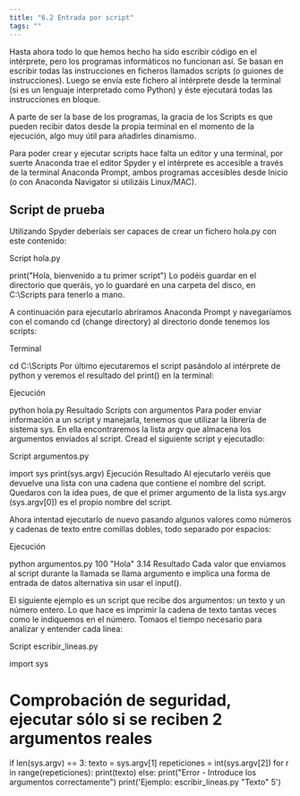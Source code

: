 ```yaml
---
title: "6.2 Entrada por script"
tags: ""
---
```


Hasta ahora todo lo que hemos hecho ha sido escribir código en el intérprete, pero los programas informáticos no funcionan así. Se basan en escribir todas las instrucciones en ficheros llamados scripts (o guiones de instrucciones). Luego se envía este fichero al intérprete desde la terminal (si es un lenguaje interpretado como Python) y éste ejecutará todas las instrucciones en bloque.

A parte de ser la base de los programas, la gracia de los Scripts es que pueden recibir datos desde la propia terminal en el momento de la ejecución, algo muy útil para añadirles dinamismo.

Para poder crear y ejecutar scripts hace falta un editor y una terminal, por suerte Anaconda trae el editor Spyder y el intérprete es accesible a través de la terminal Anaconda Prompt, ambos programas accesibles desde Inicio (o con Anaconda Navigator si utilizáis Linux/MAC).

## Script de prueba

Utilizando Spyder deberíais ser capaces de crear un fichero hola.py con este contenido:

Script hola.py

print("Hola, bienvenido a tu primer script")
Lo podéis guardar en el directorio que queráis, yo lo guardaré en una carpeta del disco, en C:\\Scripts para tenerlo a mano.

A continuación para ejecutarlo abríramos Anaconda Prompt y navegaríamos con el comando cd (change directory) al directorio donde tenemos los scripts:

Terminal

cd C:\\Scripts
Por último ejecutaremos el script pasándolo al intérprete de python y veremos el resultado del print() en la terminal:

Ejecución

python hola.py
Resultado
Scripts con argumentos
Para poder enviar información a un script y manejarla, tenemos que utilizar la librería de sistema sys. En ella encontraremos la lista argv que almacena los argumentos enviados al script. Cread el siguiente script y ejecutadlo:

Script argumentos.py

import sys
print(sys.argv)
Ejecución
Resultado
Al ejecutarlo veréis que devuelve una lista con una cadena que contiene el nombre del script. Quedaros con la idea pues, de que el primer argumento de la lista sys.argv (sys.argv[0]) es el propio nombre del script.

Ahora intentad ejecutarlo de nuevo pasando algunos valores como números y cadenas de texto entre comillas dobles, todo separado por espacios:

Ejecución

python argumentos.py 100 "Hola" 3.14
Resultado
Cada valor que enviamos al script durante la llamada se llama argumento e implica una forma de entrada de datos alternativa sin usar el input().

El siguiente ejemplo es un script que recibe dos argumentos: un texto y un número entero. Lo que hace es imprimir la cadena de texto tantas veces como le indiquemos en el número. Tomaos el tiempo necesario para analizar y entender cada línea:

Script escribir_lineas.py

import sys

# Comprobación de seguridad, ejecutar sólo si se reciben 2 argumentos reales

if len(sys.argv) == 3:
    texto = sys.argv[1]
    repeticiones = int(sys.argv[2])
    for r in range(repeticiones):
        print(texto)
else:
    print("Error - Introduce los argumentos correctamente")
    print('Ejemplo: escribir_lineas.py "Texto" 5')
